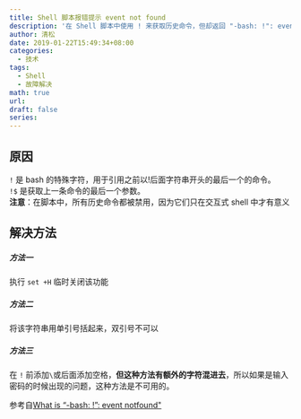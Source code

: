 ```yaml
---
title: Shell 脚本报错提示 event not found
description: '在 Shell 脚本中使用 ! 来获取历史命令，但却返回 "-bash: !": event not found'
author: 清松
date: 2019-01-22T15:49:34+08:00
categories:
  - 技术
tags:
  - Shell
  - 故障解决
math: true
url: 
draft: false
series:
---
```

## 原因
`!` 是 bash 的特殊字符，用于引用之前以!后面字符串开头的最后一个的命令。  
`!$` 是获取上一条命令的最后一个参数。  
**注意**：在脚本中，所有历史命令都被禁用，因为它们只在交互式 shell 中才有意义  

## 解决方法
##### 方法一
执行 `set +H` 临时关闭该功能
##### 方法二
将该字符串用单引号括起来，双引号不可以
##### 方法三
在 `!` 前添加`\`或后面添加空格，**但这种方法有额外的字符混进去**，所以如果是输入密码的时候出现的问题，这种方法是不可用的。  
  
参考自[What is “-bash: !”: event notfound"](https://serverfault.com/questions/208265/what-is-bash-event-not-found)
